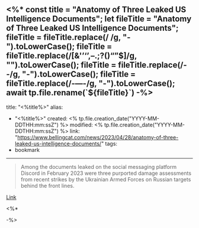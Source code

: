 <%*
const title = "Anatomy of Three Leaked US Intelligence Documents";
let fileTitle = "Anatomy of Three Leaked US Intelligence Documents";
fileTitle = fileTitle.replace(/ /g, "-").toLowerCase();
fileTitle = fileTitle.replace(/[&'’‘’,–.;?()“”$]/g, "").toLowerCase();
fileTitle = fileTitle.replace(/--/g, "-").toLowerCase();
fileTitle = fileTitle.replace(/-—-/g, "-").toLowerCase();
await tp.file.rename(`${fileTitle}`)
-%>
---
title: "<%title%>"
alias:
- "<%title%>"
created: <% tp.file.creation_date("YYYY-MM-DDTHH:mm:ssZ") %>
modified: <% tp.file.creation_date("YYYY-MM-DDTHH:mm:ssZ") %>
link:  "https://www.bellingcat.com/news/2023/04/28/anatomy-of-three-leaked-us-intelligence-documents/"
tags:
- bookmark
---

> Among the documents leaked on the social messaging platform Discord in February 2023 were three purported damage assessments from recent strikes by the Ukrainian Armed Forces on Russian targets behind the front lines.

[Link](https://www.bellingcat.com/news/2023/04/28/anatomy-of-three-leaked-us-intelligence-documents/)

<%*

-%>